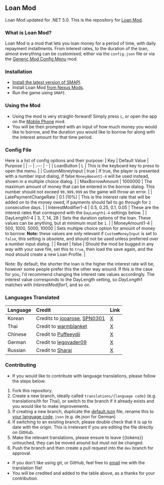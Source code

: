 ## Loan Mod
Loan Mod updated for .NET 5.0.
This is the repository for [Loan Mod](https://www.nexusmods.com/stardewvalley/mods/3882). 

### What is Loan Mod?
Loan Mod is a mod that lets you loan money for a period of time, with daily repayment installments. From interest rates, to the duration of the loan, almost everything can be customised; either via the `config.json` file or via the [Generic Mod Config Menu](https://www.nexusmods.com/stardewvalley/mods/5098) mod.

### Installation
-   [Install the latest version of SMAPI](https://smapi.io/).
-   Install Loan Mod [from Nexus Mods](https://www.nexusmods.com/stardewvalley/mods/3882).
-   Run the game using `SMAPI`.

### Using the Mod
- Using the mod is very straight-forward! Simply press `L`, or open the app on the [Mobile Phone](https://www.nexusmods.com/stardewvalley/mods/6523) mod.
- You will be then prompted with an input of how much money you would like to borrow, and the duration you would like to borrow for along with the interest amount for that time period.

### Config File
Here is a list of config options and their purpose:
| Key | Default Value | Purpose |
| :- | :--: | - |
| LoanButton | L | This is the keyboard key to press to open the menu. |
| CustomMoneyInput | true | If true, the player is presented with a number input dialog, if false `MoneyAmount1-4` will be used instead, shown in a multiple choice dialog. |
| MaxBorrowAmount | 1000000 | The maximum amount of money that can be entered in the borrow dialog. This number should not exceed `99,999,999` as the game will throw an error. |
| LatePaymentChargeRate | 0.1 (10%) | This is the interest rate that will be added on to the money owed, if payments should fail to go through for `2` consecutive days. |
| InterestModifier1-4 | 0.5, 0.25, 0.1, 0.05 | These are the interest rates that correspond with the `DayLength1-4` settings below. |
| DayLength1-4 | 3, 7, 14, 28 | Sets the duration options of the loan. These values can be anything, but at minimum must be `1`. |
| MoneyAmount1-4 | 500, 1000, 5000, 10000 | Sets multiple choice option for amount of money to borrow. **Note:** these values are only relevant if `CustomMoneyInput` is set to `false`, this setting is obsolete, and should not be used unless preferred over a number input dialog. |
| Reset | false | Should the mod be bugged in any way with your save file, set this to `true`, then load the save again, and the mod should create a new Loan Profile. |

Note: By default, the shorter the loan is the higher the interest rate will be, however some people prefer this the other way around. If this is the case for you, I'd recommend changing the interest rate values accordingly. The interest value corresponds to the DayLength setting, so *DayLength1* matches with *InterestModifier1*, and so on.

### Languages Translated
| Language   | Credit                  | Link |
| :--------- | :------------           | :--- |
| Korean     | Credits to [jooarose](https://www.nexusmods.com/users/56707037), [SPN0301](https://github.com/SNP0301)   | [X](LoanMod/i18n/ko.json) |
| Thai       | Credit to [warmblanket](https://github.com/ellipszist/StardewMods)  | [X](LoanMod/i18n/th.json) |
| Chinese    | Credit to [Puffeeydii](https://www.nexusmods.com/stardewvalley/users/122749553)   | [X](LoanMod/i18n/zh.json) |
| German    | Credit to [legovader09](https://github.com/legovader09)   | [X](LoanMod/i18n/de.json) |
| Russian    | Credit to [Sharaj](https://steamcommunity.com/id/Sharaj/myworkshopfiles)   | [X](LoanMod/i18n/ru.json) |

### Contributing
- If you would like to contribute with language translations, please follow the steps below:
1. Fork this repository.
2. Create a new branch, ideally called `translations/{language code}` (e.g. translations/th for Thai), or switch to the branch if it already exists and you would like to make improvements.
3. If creating a new branch, duplicate the [default.json](LoanMod/i18n/default.json) file, rename this to [your language code](https://stardewvalleywiki.com/Modding:Modder_Guide/APIs/Translation#File_structure)`.json` (e.g. de.json for German)
4. If switching to an existing branch, please double check that it is up to date with the origin. This is irrelevant if you are editing the file directly on GitHub.
5. Make the relevant translations, please ensure to leave {{tokens}} untouched, they can be moved around but must not be changed.
6. Push the branch and then create a pull request into the `dev`  branch for approval.
- If you don't like using git, or GitHub, feel free to [email](mailto:dcdominoes@gmail.com) me with the translation file!
- You will be credited and added to the table above, as a thanks for your contribution.

